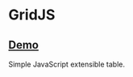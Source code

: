 <h1>GridJS</h1>

## [Demo](https://bk0606.github.io/some-projects/GridJS/index.html)

Simple JavaScript extensible table.
